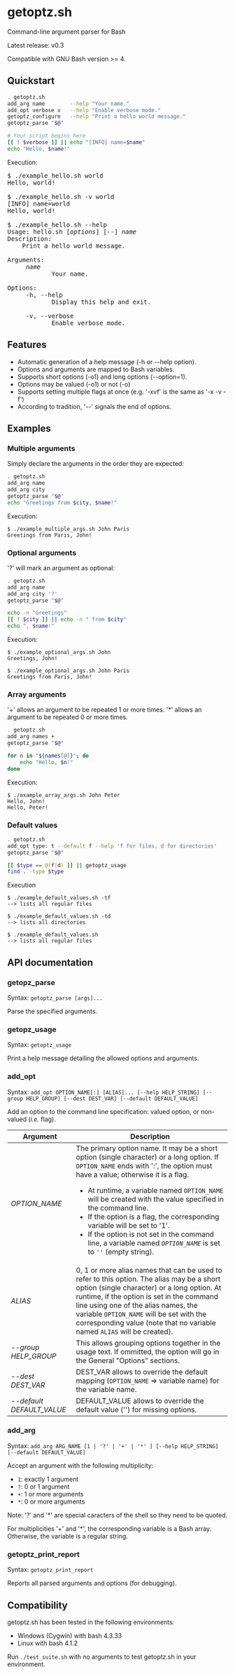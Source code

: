 # getoptz.sh

Command-line argument parser for Bash

Latest release: v0.3

Compatible with GNU Bash version >= 4.

## Quickstart
```bash
. getoptz.sh
add_arg name        --help "Your name."
add_opt verbose v   --help "Enable verbose mode."
getoptz_configure   --help "Print a hello world message."
getoptz_parse "$@"

# Your script begins here
[[ ! $verbose ]] || echo "[INFO] name=$name"
echo "Hello, $name!"
```

Execution:
<pre>
$ ./example_hello.sh world
Hello, world!

$ ./example_hello.sh -v world
[INFO] name=world
Hello, world!

$ ./example_hello.sh --help
Usage: hello.sh [<i>options</i>] [--] <i>name</i>
Description:
    Print a hello world message.

Arguments:
     <i>name</i>
            Your name.

Options:
     -h, --help
            Display this help and exit.

     -v, --verbose
            Enable verbose mode.
</pre>

## Features
* Automatic generation of a help message (-h or --help option).
* Options and arguments are mapped to Bash variables.
* Supports short options (-o1) and long options (--option=1).
* Options may be valued (-o1) or not (-o)
* Supports setting multiple flags at once (e.g. '-xvf' is the same as '-x -v -f')
* According to tradition, '--' signals the end of options.

## Examples
### Multiple arguments
Simply declare the arguments in the order they are expected:
```bash
. getoptz.sh
add_arg name
add_arg city
getoptz_parse "$@"
echo "Greetings from $city, $name!"
```

Execution:
```
$ ./example_multiple_args.sh John Paris
Greetings from Paris, John!
```

### Optional arguments
'?' will mark an argument as optional:
```bash
. getoptz.sh
add_arg name
add_arg city '?'
getoptz_parse "$@"

echo -n "Greetings"
[[ ! $city ]] || echo -n " from $city"
echo ", $name!"
```

Execution:
```
$ ./example_optional_args.sh John
Greetings, John!

$ ./example_optional_args.sh John Paris
Greetings from Paris, John!
```

### Array arguments
'+' allows an argument to be repeated 1 or more times.
'*' allows an argument to be repeated 0 or more times.
```bash
. getoptz.sh
add_arg names +
getoptz_parse "$@"

for n in "${names[@]}"; do
    echo "Hello, $n!"
done
```

Execution:
```
$ ./example_array_args.sh John Peter
Hello, John!
Hello, Peter!
```

### Default values
```bash
. getoptz.sh
add_opt type: t --default f --help 'f for files, d for directories'
getoptz_parse "$@"

[[ $type == @(f|d) ]] || getoptz_usage
find . -type $type
```

Execution
```
$ ./example_default_values.sh -tf
--> lists all regular files

$ ./example_default_values.sh -td
--> lists all directories

$ ./example_default_values.sh
--> lists all regular files
```

## API documentation

### getopz_parse
Syntax: ```getoptz_parse [args]...```

Parse the specified arguments.

### getopz_usage
Syntax: ``` getoptz_usage ```

Print a help message detailing the allowed options and arguments.

### add_opt
Syntax: ```add_opt OPTION_NAME[:] [ALIAS]... [--help HELP_STRING] [--group HELP_GROUP] [--dest DEST_VAR] [--default DEFAULT_VALUE]```

Add an option to the command line specification: valued option, or non-valued (*i.e.* flag).

Argument     | Description
------------ | -------------
*OPTION_NAME*  |  The primary option name. It may be a short option (single character) or a long option. If ```OPTION_NAME``` ends with ':', the option must have a value; otherwise it is a flag.<p><ul><li>At runtime, a variable named ```OPTION_NAME``` will be created with the value specified in the command line.<li>If the option is a flag, the corresponding variable will be set to '1'.<li>If the option is not set in the command line, a variable named *```OPTION_NAME```* is set to ```''``` (empty string).</ul>
*ALIAS*  |  0, 1 or more alias names that can be used to refer to this option. The alias may be a short option (single character) or a long option. At runtime, if the option is set in the command line using one of the alias names, the variable ```OPTION_NAME``` will be set with the corresponding value (note that no variable named ```ALIAS``` will be created).
*--group HELP_GROUP*  |  This allows grouping options together in the usage text. If ommitted, the option will go in the General "Options" sections.
*--dest DEST_VAR*  |  DEST_VAR allows to override the default mapping (```OPTION_NAME``` => variable name) for the variable name.
*--default DEFAULT_VALUE*  |  DEFAULT_VALUE allows to override the default value ('') for missing options.

### add_arg
Syntax: ```add_arg ARG_NAME [1 | '?' | '+' | '*' ] [--help HELP_STRING] [--default DEFAULT_VALUE]```

Accept an argument with the following multiplicity:
* ```1```: exactly 1 argument
* ```?```: 0 or 1 argument
* ```+```: 1 or more arguments
* ```*```: 0 or more arguments
   
Note: '?' and '*' are special caracters of the shell so they need to be quoted.

For multiplicities '+' and '*', the corresponding variable is a Bash array. Otherwise, the variable is a regular string.

### getoptz_print_report
Syntax: ``` getoptz_print_report ```

Reports all parsed arguments and options (for debugging).

## Compatibility
getoptz.sh has been tested in the following environments:
* Windows (Cygwin) with bash 4.3.33
* Linux with bash 4.1.2

Run ```./test_suite.sh``` with no arguments to test getoptz.sh in your environment.

